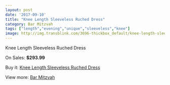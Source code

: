 ```yaml
---
layout: post
date: '2017-09-10'
title: "Knee Length Sleeveless Ruched Dress"
category: Bar Mitzvah
tags: ["length","evening","unique","sleeveless","knee"]
image: http://img.transblink.com/3696-thickbox_default/knee-length-sleeveless-ruched-dress.jpg
---
```

Knee Length Sleeveless Ruched Dress

On Sales: **$293.99**
<a href="https://www.transblink.com/en/bar-mitzvah/1172-knee-length-sleeveless-ruched-dress.html"><amp-img layout="responsive" width="600" height="600" src="//img.transblink.com/3696-thickbox_default/knee-length-sleeveless-ruched-dress.jpg" alt="Knee Length Sleeveless Ruched Dress 0" /></a>
<a href="https://www.transblink.com/en/bar-mitzvah/1172-knee-length-sleeveless-ruched-dress.html"><amp-img layout="responsive" width="600" height="600" src="//img.transblink.com/3698-thickbox_default/knee-length-sleeveless-ruched-dress.jpg" alt="Knee Length Sleeveless Ruched Dress 1" /></a>
<a href="https://www.transblink.com/en/bar-mitzvah/1172-knee-length-sleeveless-ruched-dress.html"><amp-img layout="responsive" width="600" height="600" src="//img.transblink.com/3697-thickbox_default/knee-length-sleeveless-ruched-dress.jpg" alt="Knee Length Sleeveless Ruched Dress 2" /></a>

Buy it: [Knee Length Sleeveless Ruched Dress](https://www.transblink.com/en/bar-mitzvah/1172-knee-length-sleeveless-ruched-dress.html "Knee Length Sleeveless Ruched Dress")

View more: [Bar Mitzvah](https://www.transblink.com/en/2-bar-mitzvah "Bar Mitzvah")